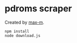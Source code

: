 # pdroms scraper

Created by [max-m](https://github.com/max-m).

```
npm install
node download.js
```
